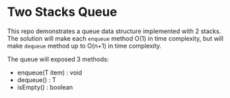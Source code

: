# Two Stacks Queue

This repo demonstrates a queue data structure implemented with 2 stacks.
The solution will make each `enqueue` method O(1) in time complexity, 
but will make `dequeue` method up to O(n+1) in time complexity.

The queue will exposed 3 methods:

* enqueue(T item) : void
* dequeue() : T
* isEmpty() : boolean